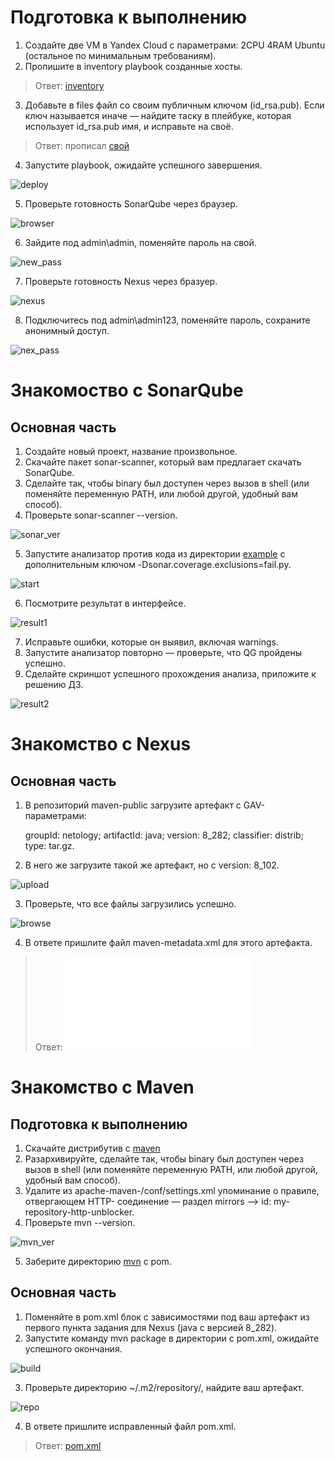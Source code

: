 # Подготовка к выполнению

1. Создайте две VM в Yandex Cloud с параметрами: 2CPU 4RAM Ubuntu (остальное по минимальным требованиям).
2. Пропишите в inventory playbook созданные хосты.

>Ответ: [inventory](./infrastrucure/inventory/cicd/hosts.yml)

3. Добавьте в files файл со своим публичным ключом (id_rsa.pub). Если ключ называется иначе — найдите таску в плейбуке, которая использует id_rsa.pub имя, и исправьте на своё.

>Ответ: прописал [свой](./infrastrucure/files/id_ed25519.pub)

4. Запустите playbook, ожидайте успешного завершения.

![deploy](./task1/deploy.png)

5. Проверьте готовность SonarQube через браузер.

![browser](./task1/browser.png)

6. Зайдите под admin\admin, поменяйте пароль на свой.

![new_pass](./task1/new_pass.png)

7. Проверьте готовность Nexus через бразуер.

![nexus](./task1/nexus.png)

8. Подключитесь под admin\admin123, поменяйте пароль, сохраните анонимный доступ.

![nex_pass](./task1/nex_pass.png)

# Знакомоство с SonarQube

## Основная часть

1. Создайте новый проект, название произвольное.
2. Скачайте пакет sonar-scanner, который вам предлагает скачать SonarQube.
3. Сделайте так, чтобы binary был доступен через вызов в shell (или поменяйте переменную PATH, или любой другой, удобный вам способ).
4. Проверьте sonar-scanner --version.

![sonar_ver](./task2/sonar_ver.png)

5. Запустите анализатор против кода из директории [example](./example/) с дополнительным ключом -Dsonar.coverage.exclusions=fail.py.

![start](./task2/start.png)

6. Посмотрите результат в интерфейсе.

![result1](./task2/result1.png)

7. Исправьте ошибки, которые он выявил, включая warnings.
8. Запустите анализатор повторно — проверьте, что QG пройдены успешно.
9. Сделайте скриншот успешного прохождения анализа, приложите к решению ДЗ.

![result2](./task2/result2.png)

# Знакомство с Nexus

## Основная часть

1. В репозиторий maven-public загрузите артефакт с GAV-параметрами:

    groupId: netology;
    artifactId: java;
    version: 8_282;
    classifier: distrib;
    type: tar.gz.

2. В него же загрузите такой же артефакт, но с version: 8_102.

![upload](./task3/upload.png)

3. Проверьте, что все файлы загрузились успешно.

![browse](./task3/browse.png)

4. В ответе пришлите файл maven-metadata.xml для этого артефакта.

>Ответ: ![maven-metadata.xml](./task3/maven-metadata.xml)

# Знакомство с Maven

## Подготовка к выполнению

1. Скачайте дистрибутив с [maven](https://maven.apache.org/download.cgi)
2. Разархивируйте, сделайте так, чтобы binary был доступен через вызов в shell (или поменяйте переменную PATH, или любой другой, удобный вам способ).
3. Удалите из apache-maven-<version>/conf/settings.xml упоминание о правиле, отвергающем HTTP- соединение — раздел mirrors —> id: my-repository-http-unblocker.
4. Проверьте mvn --version.

![mvn_ver](./task4/mvn_ver.png)

5. Заберите директорию [mvn](./mvn/) с pom.

## Основная часть

1. Поменяйте в pom.xml блок с зависимостями под ваш артефакт из первого пункта задания для Nexus (java с версией 8_282).
2. Запустите команду mvn package в директории с pom.xml, ожидайте успешного окончания.

![build](./task4/build.png)

3. Проверьте директорию ~/.m2/repository/, найдите ваш артефакт.

![repo](./task4/repo.png)

4. В ответе пришлите исправленный файл pom.xml.

>Ответ: [pom.xml](./mvn/pom.xml)